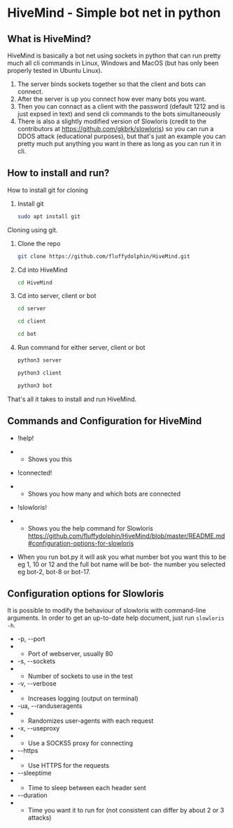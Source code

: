 # HiveMind - Simple bot net in python

## What is HiveMind?
HiveMind is basically a bot net using sockets in python that can run pretty much all cli commands in Linux, Windows and MacOS (but has only been properly tested in Ubuntu Linux).

1. The server binds sockets together so that the client and bots can connect.
2. After the server is up you connect how ever many bots you want.
3. Then you can connact as a client with the password (default 1212 and is just expsed in text) and send cli commands to the bots simultaneously
4. There is also a slightly modified version of Slowloris (credit to the contributors at https://github.com/gkbrk/slowloris) so you can run a DDOS attack (educational purposes), but that's just an example you can pretty much put anything you want in there as long as you can run it in cli.

## How to install and run?

How to install git for cloning

1. Install git
   ```sh
   sudo apt install git
   ```



Cloning using git.

1. Clone the repo
   ```sh
   git clone https://github.com/fluffydolphin/HiveMind.git
   ```
   
2. Cd into HiveMind
   ```sh
   cd HiveMind
   ```
   
2. Cd into server, client or bot
   ```sh
   cd server
   ```
   ```sh
   cd client
   ```
   ```sh
   cd bot
   ```
3. Run command for either server, client or bot
   ```sh
   python3 server
   ```
   ```sh
   python3 client
   ```
   ```sh
   python3 bot
   ```
  
That's all it takes to install and run HiveMind.

## Commands and Configuration for HiveMind

* !help!
* * Shows you this
* !connected!
* * Shows you how many and which bots are connected
* !slowloris!
* * Shows you the help command for Slowloris https://github.com/fluffydolphin/HiveMind/blob/master/README.md#configuration-options-for-slowloris

* When you run bot.py it will ask you what number bot you want this to be eg 1, 10 or 12 and the full bot name will be bot- the number you selected eg bot-2, bot-8 or bot-17. 


## Configuration options for Slowloris
It is possible to modify the behaviour of slowloris with command-line
arguments. In order to get an up-to-date help document, just run
`slowloris -h`.

* -p, --port
* * Port of webserver, usually 80
* -s, --sockets
* * Number of sockets to use in the test
* -v, --verbose
* * Increases logging (output on terminal)
* -ua, --randuseragents
* * Randomizes user-agents with each request
* -x, --useproxy
* * Use a SOCKS5 proxy for connecting
* --https
* * Use HTTPS for the requests
* --sleeptime
* * Time to sleep between each header sent
* --duration
* * Time you want it to run for (not consistent can differ by about 2 or 3 attacks)
